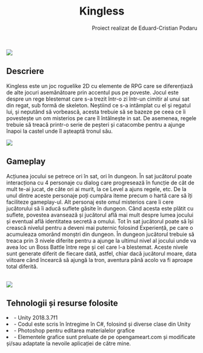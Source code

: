<h1 align="center">Kingless</h1>
									<p align="right">Proiect realizat de Eduard-Cristian Podaru</p>
</br></br>
<img src="https://imgur.com/zzNFWve.png"></img>
<h2>Descriere</h2>
	<p>Kingless este un joc roguelike 2D cu elemente de RPG care se diferențiază de alte jocuri asemănătoare prin accentul pus pe poveste.
Jocul este despre un rege blestemat care s-a trezit într-o zi într-un cimitir al unui sat din regat, sub formă de skeleton. Neștiind ce s-a intâmplat cu el și regatul lui, și neputând să vorbească, acesta trebuie să se bazeze pe ceea ce îi povestește un om misterios pe care îl întâlnește in sat. De asemenea, regele trebuie să treacă printr-o serie de peșteri și catacombe pentru a ajunge înapoi la castel unde îl așteaptă tronul său.
	</p>
  
  <img src="https://imgur.com/mGnqoOJ.png"></img>
<h2>Gameplay</h2> 
<p>Acțiunea jocului se petrece ori în sat, ori în dungeon. În sat jucătorul poate interacționa cu 4 personaje cu dialog care progresează în funcție de cât de mult te-ai jucat, de câte ori ai murit, la ce Level a ajuns regele, etc. De la unul dintre aceste personaje poți cumpăra iteme precum o hartă care să îți faciliteze gameplay-ul. Alt personaj este omul misterios care îi cere jucătorului să îi aducă suflete găsite în dungeon. Când acesta este plătit cu suflete, povestea avansează și jucătorul află mai mult despre lumea jocului și eventual află identitatea secretă a omului. 
Tot în sat jucătorul poate să își crească nivelul pentru a deveni mai puternic folosind Experiență, pe care o acumuleaza omorând monștri din dungeon.
În dungeon jucătorul trebuie să treaca prin 3 nivele diferite pentru a ajunge la ultimul nivel al jocului unde va avea loc un Boss Battle între rege și cel care l-a blestemat. Aceste nivele sunt generate diferit de fiecare dată, astfel, chiar dacă jucătorul moare, data viitoare când încearcă să ajungă la tron, aventura până acolo va fi aproape total diferită.
</p>
</br>
<img src="https://imgur.com/qXFVSkF.png"></img>
<h2>Tehnologii și resurse folosite</h2>
<p>
<li>-	Unity 2018.3.7f1 
<li>-	Codul este scris în întregime în C#, folosind și diverse clase din Unity
<li>-	Photoshop pentru editarea materialelor grafice
<li>-	Elementele grafice sunt preluate de pe opengameart.com și modificate și/sau adaptate la nevoile aplicației de către mine.
</p>
</br>
